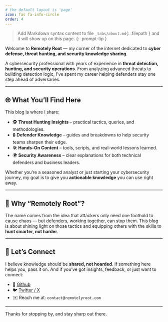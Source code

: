 ```yaml
---
# the default layout is 'page'
icon: fas fa-info-circle
order: 4
---
```


> Add Markdown syntax content to file `_tabs/about.md`{: .filepath } and it will show up on this page.
{: .prompt-tip }

Welcome to **Remotely Root** — my corner of the internet dedicated to **cyber defense, threat hunting, and security knowledge sharing**.

A cybersecurity professional with years of experience in **threat detection, hunting, and security operations**. From analyzing advanced threats to building detection logic, I’ve spent my career helping defenders stay one step ahead of adversaries.

---

## 🌐 What You’ll Find Here
This blog is where I share:
- 🕵️ **Threat Hunting Insights** – practical tactics, queries, and methodologies.  
- 🔒 **Defender Knowledge** – guides and breakdowns to help security teams sharpen their edge.  
- 🛠️ **Hands-On Content** – tools, scripts, and real-world lessons learned.  
- 🌍 **Security Awareness** – clear explanations for both technical defenders and business leaders.  

Whether you’re a seasoned analyst or just starting your cybersecurity journey, my goal is to give you **actionable knowledge** you can use right away.

---

## 🎯 Why “Remotely Root”?
The name comes from the idea that attackers only need one foothold to cause chaos — but defenders, working together, can stop them. This blog is about shining light on those tactics and equipping others with the skills to **hunt smarter, not harder**.

---

## 🤝 Let’s Connect
I believe knowledge should be **shared, not hoarded**. If something here helps you, pass it on. And if you’ve got insights, feedback, or just want to connect:

- 💼 [Github](https://github.com/remotelyroot)  
- 🐦 [Twitter / X](https://twitter.com/remotelyroot)  
- ✉️ Reach me at: `contact@remotelyroot.com`

---

Thanks for stopping by, and stay sharp out there. 
